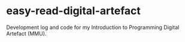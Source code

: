 # easy-read-digital-artefact
Development log and code for my Introduction to Programming Digital Artefact (MMU).
